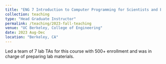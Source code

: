 ```yaml
---
title: "ENG 7 Introduction to Computer Programming for Scientists and Engineers"
collection: teaching
type: "Head Graduate Instructor"
permalink: /teaching/2023-fall-teaching
venue: "UC Berkeley, College of Engineering"
date: 2023 Aug-Dec
location: "Berkeley, CA"
---
```


Led a team of 7 lab TAs for this course with 500+ enrollment and was in charge of preparing lab materials.

